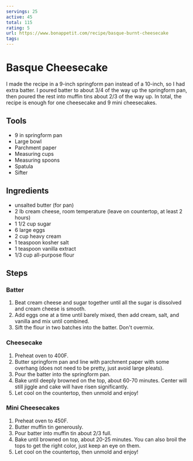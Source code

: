 ```yaml
---
servings: 25
active: 45
total: 115
rating: 5
url: https://www.bonappetit.com/recipe/basque-burnt-cheesecake
tags:
---
```


# Basque Cheesecake

I made the recipe in a 9-inch springform pan instead of a 10-inch, so I had extra batter. I poured batter to about 3/4 of the way up the springform pan, then poured the rest into muffin tins about 2/3 of the way up. In total, the recipe is enough for one cheesecake and 9 mini cheesecakes.

## Tools

* 9 in springform pan
* Large bowl
* Parchment paper
* Measuring cups
* Measuring spoons
* Spatula
* Sifter

## Ingredients

* unsalted butter (for pan)
* 2 lb cream cheese, room temperature (leave on countertop, at least 2 hours)
* 1 1/2 cup sugar
* 6 large eggs
* 2 cup heavy cream
* 1 teaspoon kosher salt
* 1 teaspoon vanilla extract
* 1/3 cup all-purpose flour

## Steps

### Batter

1. Beat cream cheese and sugar together until all the sugar is dissolved and cream cheese is smooth.
1. Add eggs one at a time until barely mixed, then add cream, salt, and vanilla and mix until combined.
1. Sift the flour in two batches into the batter. Don't overmix.

### Cheesecake

1. Preheat oven to 400F.
1. Butter springform pan and line with parchment paper with some overhang (does not need to be pretty, just avoid large pleats).
1. Pour the batter into the springform pan.
1. Bake until deeply browned on the top, about 60-70 minutes. Center will still  jiggle and cake will have risen significantly.
1. Let cool on the countertop, then unmold and enjoy!

### Mini Cheesecakes

1. Preheat oven to 450F.
1. Butter muffin tin generously.
1. Pour batter into muffin tin about 2/3 full.
1. Bake until browned on top, about 20-25 minutes. You can also broil the tops to get the right color, just keep an eye on them.
1. Let cool on the countertop, then unmold and enjoy!
